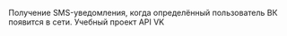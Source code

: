 Получение SMS-уведомления, когда определённый пользователь ВК появится в сети.
Учебный проект API VK
